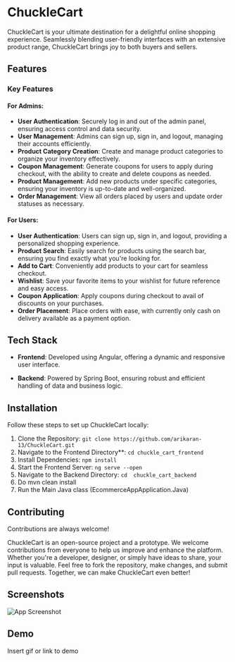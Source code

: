 
# ChuckleCart

ChuckleCart is your ultimate destination for a delightful online shopping experience. Seamlessly blending user-friendly interfaces with an extensive product range, ChuckleCart brings joy to both buyers and sellers.


## Features

### Key Features

#### For Admins:

- **User Authentication**: Securely log in and out of the admin panel, ensuring access control and data security.
- **User Management**: Admins can sign up, sign in, and logout, managing their accounts efficiently.
- **Product Category Creation**: Create and manage product categories to organize your inventory effectively.
- **Coupon Management**: Generate coupons for users to apply during checkout, with the ability to create and delete coupons as needed.
- **Product Management**: Add new products under specific categories, ensuring your inventory is up-to-date and well-organized.
- **Order Management**: View all orders placed by users and update order statuses as necessary.

#### For Users:

- **User Authentication**: Users can sign up, sign in, and logout, providing a personalized shopping experience.
- **Product Search**: Easily search for products using the search bar, ensuring you find exactly what you're looking for.
- **Add to Cart**: Conveniently add products to your cart for seamless checkout.
- **Wishlist**: Save your favorite items to your wishlist for future reference and easy access.
- **Coupon Application**: Apply coupons during checkout to avail of discounts on your purchases.
- **Order Placement**: Place orders with ease, with currently only cash on delivery available as a payment option.

## Tech Stack

- **Frontend**: Developed using Angular, offering a dynamic and responsive user interface.

- **Backend**: Powered by Spring Boot, ensuring robust and efficient handling of data and business logic.


## Installation

Follow these steps to set up ChuckleCart locally:

1. Clone the Repository: `git clone https://github.com/arikaran-13/ChuckleCart.git`
2. Navigate to the Frontend Directory**: `cd chuckle_cart_frontend`
3. Install Dependencies: `npm install`
4. Start the Frontend Server: `ng serve --open`
5. Navigate to the Backend Directory: `cd  chuckle_cart_backend`
6. Do mvn clean install
7. Run the Main Java class (EcommerceAppApplication.Java)

## Contributing

Contributions are always welcome!

ChuckleCart is an open-source project and a prototype. We welcome contributions from everyone to help us improve and enhance the platform. Whether you're a developer, designer, or simply have ideas to share, your input is valuable. Feel free to fork the repository, make changes, and submit pull requests. Together, we can make ChuckleCart even better!

## Screenshots

![App Screenshot](https://via.placeholder.com/468x300?text=App+Screenshot+Here)


## Demo

Insert gif or link to demo


